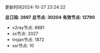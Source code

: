 更新时间2024-10-27 23:24:22

**总订阅: 2897**
**总节点: 30204**
**有效节点: 12790**
- v2ray节点: 8881
- ss节点: 2027
- trojan节点: 1872
- ssr节点: 10
